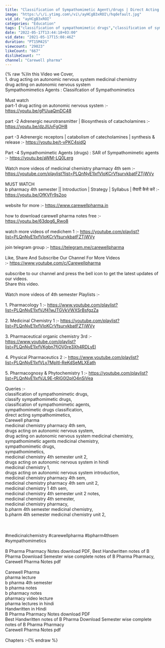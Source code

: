 ```yaml
---
title: "Classification of Sympathomimetic Agent\/drugs | Direct Acting | L-5 U-2 | medicinal chemistry 4 Sem"
image: "https:\/\/i.ytimg.com\/vi\/ayHCgB3xROI\/hqdefault.jpg"
vid_id: "ayHCgB3xROI"
categories: "Education"
tags: ["classification of sympathomimetic drugs","classification of sympathomimetic agents","sympathomimetic agents medicinal chemistry"]
date: "2022-05-17T13:44:18+03:00"
vid_date: "2021-05-17T15:08:46Z"
duration: "PT15M42S"
viewcount: "29823"
likeCount: "667"
dislikeCount: ""
channel: "Carewell pharma"
---
```

{% raw %}In this Video we Cover,  <br />1. drug acting on autonomic nervous system medicinal chemistry<br />drug acting on autonomic nervous system<br />Sympathomimetics Agents : Classifcation of Sympathomimetics<br /><br />Must watch <br />part-1 drug acting on autonomic nervous system :- <a rel="nofollow" target="blank" href="https://youtu.be/gPUuaQmDC48">https://youtu.be/gPUuaQmDC48</a><br /><br />part -2 Adrenergic neurotransmitter | Biosynthesis of catacholamines :- <a rel="nofollow" target="blank" href="https://youtu.be/dzJlUvFgOH8">https://youtu.be/dzJlUvFgOH8</a><br /><br />part -3 Adrenergic receptors | catabolism of catecholamines | synthesis &amp; release :- <a rel="nofollow" target="blank" href="https://youtu.be/t-vPKC4sidQ">https://youtu.be/t-vPKC4sidQ</a><br /><br />Part -4  Sympathomimetic Agents (drugs) : SAR of Sympathomimetic agents :- <a rel="nofollow" target="blank" href="https://youtu.be/aWM-LQ0Lerg">https://youtu.be/aWM-LQ0Lerg</a><br /><br />Watch more videos of medicinal chemistry pharmacy 4th sem :- <a rel="nofollow" target="blank" href="https://youtube.com/playlist?list=PLQnNyE1lxfVIoKCrVfsurvkbatFZTjWVy">https://youtube.com/playlist?list=PLQnNyE1lxfVIoKCrVfsurvkbatFZTjWVy</a><br /><br />MUST WATCH <br />b pharmacy 4th semester || Introduction | Strategy | Syllabus | तैयारी कैसे करें :- <a rel="nofollow" target="blank" href="https://youtu.be/OfKVFr9s2oo">https://youtu.be/OfKVFr9s2oo</a><br /><br />website for more :- <a rel="nofollow" target="blank" href="https://www.carewellpharma.in">https://www.carewellpharma.in</a><br /><br />how to download carewell pharma notes free :- <a rel="nofollow" target="blank" href="https://youtu.be/63dpg6_Rwo8">https://youtu.be/63dpg6_Rwo8</a><br /><br />watch more videos of medichem 1 :- <a rel="nofollow" target="blank" href="https://youtube.com/playlist?list=PLQnNyE1lxfVIoKCrVfsurvkbatFZTjWVy">https://youtube.com/playlist?list=PLQnNyE1lxfVIoKCrVfsurvkbatFZTjWVy</a><br /><br />join telegram group :- <a rel="nofollow" target="blank" href="https://telegram.me/carewellpharma">https://telegram.me/carewellpharma</a> <br /><br />Like, Share And Subscribe Our Channel For More Videos<br />:-   <a rel="nofollow" target="blank" href="https://www.youtube.com/c/Carewellpharma">https://www.youtube.com/c/Carewellpharma</a><br /><br />subscribe to our channel and press the bell icon to get the latest updates of our videos.<br />Share this video.<br /><br />Watch more videos of 4th semester Playlists :- <br /><br />1. Pharmacology 1 :- <a rel="nofollow" target="blank" href="https://www.youtube.com/playlist?list=PLQnNyE1lxfVJf41wJTGVkVWXSrBsfgzZa">https://www.youtube.com/playlist?list=PLQnNyE1lxfVJf41wJTGVkVWXSrBsfgzZa</a><br /><br />2. Medicinal Chemistry 1 :- <a rel="nofollow" target="blank" href="https://youtube.com/playlist?list=PLQnNyE1lxfVIoKCrVfsurvkbatFZTjWVy">https://youtube.com/playlist?list=PLQnNyE1lxfVIoKCrVfsurvkbatFZTjWVy</a><br /><br />3. Pharmaceutical organic chemistry 3rd :- <a rel="nofollow" target="blank" href="https://www.youtube.com/playlist?list=PLQnNyE1lxfVKgbn7fjOV0re3Xh4RDLyEl">https://www.youtube.com/playlist?list=PLQnNyE1lxfVKgbn7fjOV0re3Xh4RDLyEl</a><br /><br />4. Physical Pharmaceutics 2 :- <a rel="nofollow" target="blank" href="https://www.youtube.com/playlist?list=PLQnNyE1lxfVLy7MpItl-ReKdSeMLXEath">https://www.youtube.com/playlist?list=PLQnNyE1lxfVLy7MpItl-ReKdSeMLXEath</a><br /><br />5. Pharmacognosy &amp; Phytochemistry 1 :- <a rel="nofollow" target="blank" href="https://youtube.com/playlist?list=PLQnNyE1lxfVJL9E-tRIG0l2plO4nSiVea">https://youtube.com/playlist?list=PLQnNyE1lxfVJL9E-tRIG0l2plO4nSiVea</a><br /><br />Queries :- <br />classification of sympathomimetic drugs, <br />classify sympathomimetic drugs, <br />classification of sympathomimetic agents,<br />sympathomimetic drugs classification, <br />direct acting sympathomimetics, <br />Carewell pharma<br />medicinal chemistry pharmacy 4th sem,<br />drugs acting on autonomic nervous system,<br />drug acting on autonomic nervous system medicinal chemistry,<br />sympathomimetic agents medicinal chemistry,<br />sympathomimetic drugs,<br />sympathomimetics,<br />medicinal chemistry 4th semester unit 2,<br />drugs acting on autonomic nervous system in hindi<br />medicinal chemistry 1,<br />drugs acting on autonomic nervous system introduction, <br />medicinal chemistry pharmacy 4th sem,<br />medicinal chemistry pharmacy 4th sem unit 2,<br />medicinal chemistry 1 4th sem,<br />medicinal chemistry 4th semester unit 2 notes,<br />medicinal chemistry 4th semester,<br />medicinal chemistry pharmacy,<br />b.pharm 4th semester medicinal chemistry,<br />b.pharm 4th semester medicinal chemistry unit 2,<br /><br /><br /><br />#medicinalchemistry #carewellpharma  #bpharm4thsem #sympathomimetics<br /><br />B Pharma Pharmacy Notes download PDF, Best Handwritten notes of B Pharma Download Semester wise complete notes of B Pharma Pharmacy, Carewell Pharma Notes pdf<br /><br />Carewell Pharma<br />pharma lecture<br />b pharma 4th semester<br />b pharma notes<br />b pharmacy notes<br />pharmacy video lecture<br />pharma lectures in hindi<br />Handwritten in Hindi <br />B Pharma Pharmacy Notes download PDF<br />Best Handwritten notes of B Pharma Download Semester wise complete notes of B Pharma Pharmacy<br />Carewell Pharma Notes pdf<br /><br />Chapters :-{% endraw %}
